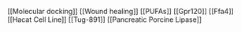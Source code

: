 [[Molecular docking]]
[[Wound healing]]
[[PUFAs]]
[[Gpr120]]
[[Ffa4]]
[[Hacat Cell Line]]
[[Tug-891]]
[[Pancreatic Porcine Lipase]]
